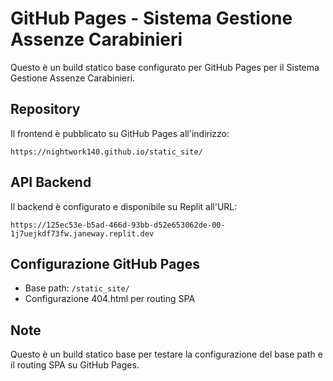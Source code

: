 # GitHub Pages - Sistema Gestione Assenze Carabinieri

Questo è un build statico base configurato per GitHub Pages per il Sistema Gestione Assenze Carabinieri.

## Repository

Il frontend è pubblicato su GitHub Pages all'indirizzo:
```
https://nightwork140.github.io/static_site/
```

## API Backend

Il backend è configurato e disponibile su Replit all'URL:
```
https://125ec53e-b5ad-466d-93bb-d52e653062de-00-1j7uejkdf73fw.janeway.replit.dev
```

## Configurazione GitHub Pages

- Base path: `/static_site/`
- Configurazione 404.html per routing SPA

## Note

Questo è un build statico base per testare la configurazione del base path e il routing SPA su GitHub Pages.
